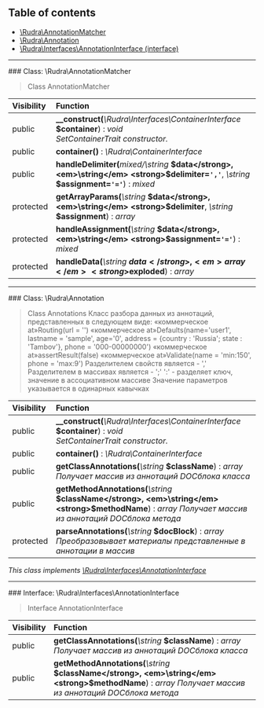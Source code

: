 ## Table of contents

- [\Rudra\AnnotationMatcher](#class-rudraannotationmatcher)
- [\Rudra\Annotation](#class-rudraannotation)
- [\Rudra\Interfaces\AnnotationInterface (interface)](#interface-rudrainterfacesannotationinterface)

<hr /><a id="class-rudraannotationmatcher"></a>
### Class: \Rudra\AnnotationMatcher

> Class AnnotationMatcher

| Visibility | Function |
|:-----------|:---------|
| public | <strong>__construct(</strong><em>\Rudra\Interfaces\ContainerInterface</em> <strong>$container</strong>)</strong> : <em>void</em><br /><em>SetContainerTrait constructor.</em> |
| public | <strong>container()</strong> : <em>\Rudra\ContainerInterface</em> |
| public | <strong>handleDelimiter(</strong><em>mixed/\string</em> <strong>$data</strong>, <em>\string</em> <strong>$delimiter=`','`</strong>, <em>\string</em> <strong>$assignment=`'='`</strong>)</strong> : <em>mixed</em> |
| protected | <strong>getArrayParams(</strong><em>\string</em> <strong>$data</strong>, <em>\string</em> <strong>$delimiter</strong>, <em>\string</em> <strong>$assignment</strong>)</strong> : <em>array</em> |
| protected | <strong>handleAssignment(</strong><em>\string</em> <strong>$data</strong>, <em>\string</em> <strong>$assignment=`'='`</strong>)</strong> : <em>mixed</em> |
| protected | <strong>handleData(</strong><em>\string</em> <strong>$data</strong>, <em>array</em> <strong>$exploded</strong>)</strong> : <em>array</em> |

<hr /><a id="class-rudraannotation"></a>
### Class: \Rudra\Annotation

> Class Annotations Класс разбора данных из аннотаций, представленных в следующем виде: «коммерческое at»Routing(url = '') «коммерческое at»Defaults(name='user1', lastname = 'sample', age='0', address = {country : 'Russia'; state : 'Tambov'}, phone = '000-00000000') «коммерческое at»assertResult(false) «коммерческое at»Validate(name = 'min:150', phone = 'max:9') Разделителем свойств является - ',' Разделителем в массивах является - ';' ':' - разделяет ключ, значение в ассоциативном массиве Значение параметров указывается в одинарных кавычках

| Visibility | Function |
|:-----------|:---------|
| public | <strong>__construct(</strong><em>\Rudra\Interfaces\ContainerInterface</em> <strong>$container</strong>)</strong> : <em>void</em><br /><em>SetContainerTrait constructor.</em> |
| public | <strong>container()</strong> : <em>\Rudra\ContainerInterface</em> |
| public | <strong>getClassAnnotations(</strong><em>\string</em> <strong>$className</strong>)</strong> : <em>array Получает массив из аннотаций DOCблока класса</em> |
| public | <strong>getMethodAnnotations(</strong><em>\string</em> <strong>$className</strong>, <em>\string</em> <strong>$methodName</strong>)</strong> : <em>array Получает массив из аннотаций DOCблока метода</em> |
| protected | <strong>parseAnnotations(</strong><em>\string</em> <strong>$docBlock</strong>)</strong> : <em>array Преобразовывает материалы представленные в аннотации в массив</em> |

*This class implements [\Rudra\Interfaces\AnnotationInterface](#interface-rudrainterfacesannotationinterface)*

<hr /><a id="interface-rudrainterfacesannotationinterface"></a>
### Interface: \Rudra\Interfaces\AnnotationInterface

> Interface AnnotationInterface

| Visibility | Function |
|:-----------|:---------|
| public | <strong>getClassAnnotations(</strong><em>\string</em> <strong>$className</strong>)</strong> : <em>array Получает массив из аннотаций DOCблока класса</em> |
| public | <strong>getMethodAnnotations(</strong><em>\string</em> <strong>$className</strong>, <em>\string</em> <strong>$methodName</strong>)</strong> : <em>array Получает массив из аннотаций DOCблока метода</em> |

